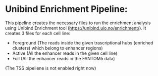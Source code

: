 # Unibind Enrichment Pipeline:
This pipeline creates the necessary files to run the enrichment analysis using Unibind Enrichment tool (https://unibind.uio.no/enrichment/). It creates 3 files for each cell line:
- Foreground (The reads inside the given trascriptional hubs (enriched clusters) which belong to enhancer regions)
- Active (All the enhancer reads in the given cell line)
- Full (All the enhancer reads in the FANTOM5 data)

(The TSS pipeliene is not enabled right now)
